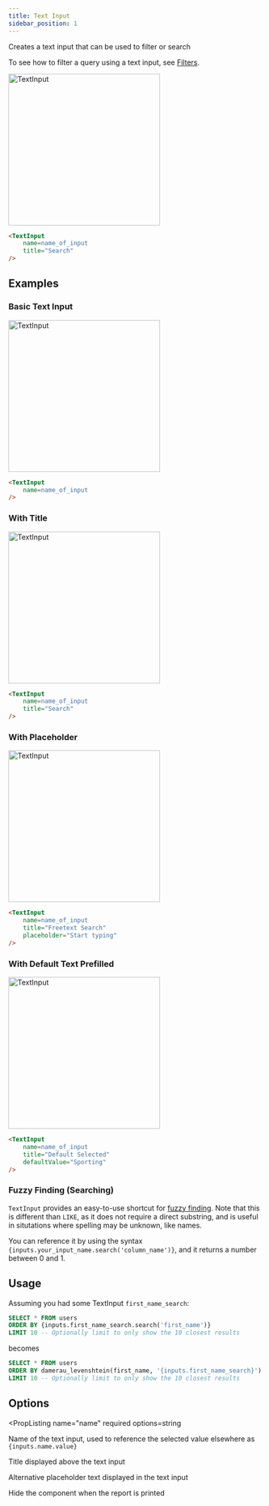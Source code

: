 ```yaml
---
title: Text Input
sidebar_position: 1
---
```


Creates a text input that can be used to filter or search

To see how to filter a query using a text input, see [Filters](/core-concepts/filters).

<img src="/img/text-input.png" alt="TextInput" width="300px"/>

````markdown
<TextInput
    name=name_of_input
    title="Search"
/>
````

## Examples

### Basic Text Input

<img src="/img/text-input-basic.png" alt="TextInput" width="300px"/>

````markdown
<TextInput
    name=name_of_input
/>
````

### With Title

<img src="/img/text-input.png" alt="TextInput" width="300px"/>

````markdown
<TextInput
    name=name_of_input
    title="Search"
/>
````

### With Placeholder

<img src="/img/text-input-placeholder.png" alt="TextInput" width="300px"/>

````markdown
<TextInput
    name=name_of_input
    title="Freetext Search"
    placeholder="Start typing"
/>
````

### With Default Text Prefilled

<img src="/img/text-input-default.png" alt="TextInput" width="300px"/>

````markdown
<TextInput
    name=name_of_input
    title="Default Selected"
    defaultValue="Sporting"
/>
````




### Fuzzy Finding (Searching)


`TextInput` provides an easy-to-use shortcut for [fuzzy finding](https://duckdb.org/docs/sql/functions/char#text-similarity-functions). Note that this is different than `LIKE`, as it does not require a direct substring, and is useful in situtations where spelling may be unknown, like names.

You can reference it by using the syntax `{inputs.your_input_name.search('column_name')}`, and it returns a number between 0 and 1.

## Usage

Assuming you had some TextInput `first_name_search`:

```sql
SELECT * FROM users
ORDER BY {inputs.first_name_search.search('first_name')}
LIMIT 10 -- Optionally limit to only show the 10 closest results
```

becomes

```sql
SELECT * FROM users
ORDER BY damerau_levenshtein(first_name, '{inputs.first_name_search}')
LIMIT 10 -- Optionally limit to only show the 10 closest results
```

## Options

<PropListing 
    name="name"
    required
    options=string
>

Name of the text input, used to reference the selected value elsewhere as `{inputs.name.value}`

</PropListing>
<PropListing 
    name="title"
    options=string
>

Title displayed above the text input

</PropListing>
<PropListing 
    name="placeholder"
    options=string
    defaultValue="Type to search"
>

Alternative placeholder text displayed in the text input

</PropListing>
<PropListing 
    name="hideDuringPrint"
    options={['true', 'false']}
    defaultValue="true"
>

Hide the component when the report is printed

</PropListing>